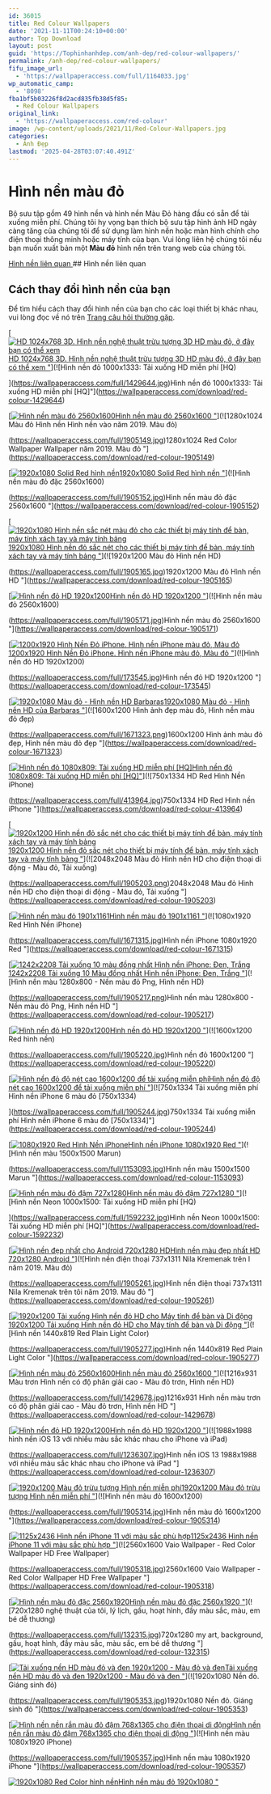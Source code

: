```yaml
---
id: 36015
title: Red Colour Wallpapers
date: '2021-11-11T00:24:10+00:00'
author: Top Download
layout: post
guid: 'https://Tophinhanhdep.com/anh-dep/red-colour-wallpapers/'
permalink: /anh-dep/red-colour-wallpapers/
fifu_image_url:
  - 'https://wallpaperaccess.com/full/1164033.jpg'
wp_automatic_camp:
  - '8098'
fba1bf5b03226f8d2acd835fb38d5f85:
  - Red Colour Wallpapers
original_link:
  - 'https://wallpaperaccess.com/red-colour'
image: /wp-content/uploads/2021/11/Red-Colour-Wallpapers.jpg
categories:
  - Ảnh Đẹp
lastmod: '2025-04-28T03:07:40.491Z'
---
```

# Hình nền màu đỏ

Bộ sưu tập gồm 49 hình nền và hình nền Màu Đỏ hàng đầu có sẵn để tải xuống miễn phí. Chúng tôi hy vọng bạn thích bộ sưu tập hình ảnh HD ngày càng tăng của chúng tôi để sử dụng làm hình nền hoặc màn hình chính cho điện thoại thông minh hoặc máy tính của bạn. Vui lòng liên hệ chúng tôi nếu bạn muốn xuất bản một **Màu đỏ** hình nền trên trang web của chúng tôi.

[Hình nền liên quan ](#related) ## Hình nền liên quan

## Cách thay đổi hình nền của bạn

Để tìm hiểu cách thay đổi hình nền của bạn cho các loại thiết bị khác nhau, vui lòng đọc về nó trên [Trang câu hỏi thường gặp](https://tophinhanhdep.com/faq/).

  
[[![HD 1024x768 3D.  Hình nền nghệ thuật trừu tượng 3D HD màu đỏ, ở đây bạn có thể xem](https://wallpaperaccess.com/full/1164033.jpg)HD 1024x768 3D. Hình nền nghệ thuật trừu tượng 3D HD màu đỏ, ở đây bạn có thể xem "](https://wallpaperaccess.com/download/red-colour-1164033)](![Hình nền đỏ 1000x1333: Tải xuống HD miễn phí [HQ)

](https://wallpaperaccess.com/full/1429644.jpg)Hình nền đỏ 1000x1333: Tải xuống HD miễn phí \[HQ\]"](https://wallpaperaccess.com/download/red-colour-1429644)

[[![Hình nền màu đỏ 2560x1600](https://wallpaperaccess.com/full/1429585.jpg)Hình nền màu đỏ 2560x1600 "](https://wallpaperaccess.com/download/red-colour-1429585)](![1280x1024 Màu đỏ Hình nền Hình nền vào năm 2019. Màu đỏ)

(https://wallpaperaccess.com/full/1905149.jpg)1280x1024 Red Color Wallpaper Wallpaper năm 2019. Màu đỏ "](https://wallpaperaccess.com/download/red-colour-1905149)

[[![1920x1080 Solid Red hình nền](https://wallpaperaccess.com/full/1905151.jpg)1920x1080 Solid Red hình nền "](https://wallpaperaccess.com/download/red-colour-1905151)](![Hình nền màu đỏ đặc 2560x1600)

(https://wallpaperaccess.com/full/1905152.jpg)Hình nền màu đỏ đặc 2560x1600 "](https://wallpaperaccess.com/download/red-colour-1905152)

[[![1920x1080 Hình nền sắc nét màu đỏ cho các thiết bị máy tính để bàn, máy tính xách tay và máy tính bảng](https://wallpaperaccess.com/full/1905155.jpg)1920x1080 Hình nền đỏ sắc nét cho các thiết bị máy tính để bàn, máy tính xách tay và máy tính bảng "](https://wallpaperaccess.com/download/red-colour-1905155)](![1920x1200 Màu đỏ Hình nền HD)

(https://wallpaperaccess.com/full/1905165.jpg)1920x1200 Màu đỏ Hình nền HD "](https://wallpaperaccess.com/download/red-colour-1905165)

[[![Hình nền đỏ HD 1920x1200](https://wallpaperaccess.com/full/1905166.jpg)Hình nền đỏ HD 1920x1200 "](https://wallpaperaccess.com/download/red-colour-1905166)](![Hình nền màu đỏ 2560x1600)

(https://wallpaperaccess.com/full/1905171.jpg)Hình nền màu đỏ 2560x1600 "](https://wallpaperaccess.com/download/red-colour-1905171)

[[![1200x1920 Hình Nền Đỏ iPhone.  Hình nền iPhone màu đỏ, Màu đỏ](https://wallpaperaccess.com/full/1905176.jpg)1200x1920 Hình Nền Đỏ iPhone. Hình nền iPhone màu đỏ, Màu đỏ "](https://wallpaperaccess.com/download/red-colour-1905176)](![Hình nền đỏ HD 1920x1200)

(https://wallpaperaccess.com/full/173545.jpg)Hình nền đỏ HD 1920x1200 "](https://wallpaperaccess.com/download/red-colour-173545)

[[![1920x1080 Màu đỏ - Hình nền HD Barbaras](https://wallpaperaccess.com/full/1905180.jpg)1920x1080 Màu đỏ - Hình nền HD của Barbaras "](https://wallpaperaccess.com/download/red-colour-1905180)](![1600x1200 Hình ảnh đẹp màu đỏ, Hình nền màu đỏ đẹp)

(https://wallpaperaccess.com/full/1671323.png)1600x1200 Hình ảnh màu đỏ đẹp, Hình nền màu đỏ đẹp "](https://wallpaperaccess.com/download/red-colour-1671323)

[[![Hình nền đỏ 1080x809: Tải xuống HD miễn phí [HQ]](https://wallpaperaccess.com/full/1905201.jpg)Hình nền đỏ 1080x809: Tải xuống HD miễn phí \[HQ\]"](https://wallpaperaccess.com/download/red-colour-1905201)](![750x1334 HD Red Hình Nền iPhone)

(https://wallpaperaccess.com/full/413964.jpg)750x1334 HD Red Hình nền iPhone "](https://wallpaperaccess.com/download/red-colour-413964)

[[![1920x1200 Hình nền đỏ sắc nét cho các thiết bị máy tính để bàn, máy tính xách tay và máy tính bảng](https://wallpaperaccess.com/full/1758797.jpg)1920x1200 Hình nền đỏ sắc nét cho thiết bị máy tính để bàn, máy tính xách tay và máy tính bảng "](https://wallpaperaccess.com/download/red-colour-1758797)](![2048x2048 Màu đỏ Hình nền HD cho điện thoại di động - Màu đỏ, Tải xuống)

(https://wallpaperaccess.com/full/1905203.png)2048x2048 Màu đỏ Hình nền HD cho điện thoại di động - Màu đỏ, Tải xuống "](https://wallpaperaccess.com/download/red-colour-1905203)

[[![Hình nền màu đỏ 1901x1161](https://wallpaperaccess.com/full/1905207.jpg)Hình nền màu đỏ 1901x1161 "](https://wallpaperaccess.com/download/red-colour-1905207)](![1080x1920 Red Hình Nền iPhone)

(https://wallpaperaccess.com/full/1671315.jpg)Hình nền iPhone 1080x1920 Red "](https://wallpaperaccess.com/download/red-colour-1671315)

[[![1242x2208 Tải xuống 10 màu đồng nhất Hình nền iPhone: Đen, Trắng](https://wallpaperaccess.com/full/1846540.jpg)1242x2208 Tải xuống 10 Màu đồng nhất Hình nền iPhone: Đen, Trắng "](https://wallpaperaccess.com/download/red-colour-1846540)](![Hình nền màu 1280x800 - Nền màu đỏ Png, Hình nền HD)

(https://wallpaperaccess.com/full/1905217.png)Hình nền màu 1280x800 - Nền màu đỏ Png, Hình nền HD "](https://wallpaperaccess.com/download/red-colour-1905217)

[[![Hình nền đỏ HD 1920x1200](https://wallpaperaccess.com/full/898204.jpg)Hình nền đỏ HD 1920x1200 "](https://wallpaperaccess.com/download/red-colour-898204)](![1600x1200 Red hình nền)

(https://wallpaperaccess.com/full/1905220.jpg)Hình nền đỏ 1600x1200 "](https://wallpaperaccess.com/download/red-colour-1905220)

[[![Hình nền đỏ độ nét cao 1600x1200 để tải xuống miễn phí](https://wallpaperaccess.com/full/1905223.jpg)Hình nền đỏ độ nét cao 1600x1200 để tải xuống miễn phí "](https://wallpaperaccess.com/download/red-colour-1905223)](![750x1334 Tải xuống miễn phí Hình nền iPhone 6 màu đỏ [750x1334)

](https://wallpaperaccess.com/full/1905244.jpg)750x1334 Tải xuống miễn phí Hình nền iPhone 6 màu đỏ \[750x1334\]"](https://wallpaperaccess.com/download/red-colour-1905244)

[[![1080x1920 Red Hình Nền iPhone](https://wallpaperaccess.com/full/1905245.jpg)Hình nền iPhone 1080x1920 Red "](https://wallpaperaccess.com/download/red-colour-1905245)](![Hình nền màu 1500x1500 Marun)

(https://wallpaperaccess.com/full/1153093.jpg)Hình nền màu 1500x1500 Marun "](https://wallpaperaccess.com/download/red-colour-1153093)

[[![Hình nền màu đỏ đậm 727x1280](https://wallpaperaccess.com/full/1905248.jpg)Hình nền màu đỏ đậm 727x1280 "](https://wallpaperaccess.com/download/red-colour-1905248)](![Hình nền Neon 1000x1500: Tải xuống HD miễn phí [HQ)

](https://wallpaperaccess.com/full/1592232.jpg)Hình nền Neon 1000x1500: Tải xuống HD miễn phí \[HQ\]"](https://wallpaperaccess.com/download/red-colour-1592232)

[[![Hình nền đẹp nhất cho Android 720x1280 HD](https://wallpaperaccess.com/full/1905256.jpg)Hình nền màu đẹp nhất HD 720x1280 Android "](https://wallpaperaccess.com/download/red-colour-1905256)](![Hình nền điện thoại 737x1311 Nila Kremenak trên I năm 2019. Màu đỏ)

(https://wallpaperaccess.com/full/1905261.jpg)Hình nền điện thoại 737x1311 Nila Kremenak trên tôi năm 2019. Màu đỏ "](https://wallpaperaccess.com/download/red-colour-1905261)

[[![1920x1200 Tải xuống Hình nền đỏ HD cho Máy tính để bàn và Di động](https://wallpaperaccess.com/full/634616.jpg)1920x1200 Tải xuống Hình nền đỏ HD cho Máy tính để bàn và Di động "](https://wallpaperaccess.com/download/red-colour-634616)](![Hình nền 1440x819 Red Plain Light Color)

(https://wallpaperaccess.com/full/1905277.jpg)Hình nền 1440x819 Red Plain Light Color "](https://wallpaperaccess.com/download/red-colour-1905277)

[[![Hình nền màu đỏ 2560x1600](https://wallpaperaccess.com/full/1905295.jpg)Hình nền màu đỏ 2560x1600 "](https://wallpaperaccess.com/download/red-colour-1905295)](![1216x931 Màu trơn Hình nền có độ phân giải cao - Màu đỏ trơn, Hình nền HD)

(https://wallpaperaccess.com/full/1429678.jpg)1216x931 Hình nền màu trơn có độ phân giải cao - Màu đỏ trơn, Hình nền HD "](https://wallpaperaccess.com/download/red-colour-1429678)

[[![Hình nền đỏ HD 1920x1200](https://wallpaperaccess.com/full/1905304.jpg)Hình nền đỏ HD 1920x1200 "](https://wallpaperaccess.com/download/red-colour-1905304)](![1988x1988 hình nền iOS 13 với nhiều màu sắc khác nhau cho iPhone và iPad)

(https://wallpaperaccess.com/full/1236307.jpg)Hình nền iOS 13 1988x1988 với nhiều màu sắc khác nhau cho iPhone và iPad "](https://wallpaperaccess.com/download/red-colour-1236307)

[[![1920x1200 Màu đỏ trừu tượng Hình nền miễn phí](https://wallpaperaccess.com/full/1905310.jpg)1920x1200 Màu đỏ trừu tượng Hình nền miễn phí "](https://wallpaperaccess.com/download/red-colour-1905310)](![Hình nền màu đỏ 1600x1200)

(https://wallpaperaccess.com/full/1905314.jpg)Hình nền màu đỏ 1600x1200 "](https://wallpaperaccess.com/download/red-colour-1905314)

[[![1125x2436 Hình nền iPhone 11 với màu sắc phù hợp](https://wallpaperaccess.com/full/1368373.jpg)1125x2436 Hình nền iPhone 11 với màu sắc phù hợp "](https://wallpaperaccess.com/download/red-colour-1368373)](![2560x1600 Vaio Wallpaper - Red Color Wallpaper HD Free Wallpaper)

(https://wallpaperaccess.com/full/1905318.jpg)2560x1600 Vaio Wallpaper - Red Color Wallpaper HD Free Wallpaper "](https://wallpaperaccess.com/download/red-colour-1905318)

[[![Hình nền màu đỏ đặc 2560x1920](https://wallpaperaccess.com/full/1905329.jpg)Hình nền màu đỏ đặc 2560x1920 "](https://wallpaperaccess.com/download/red-colour-1905329)](![720x1280 nghệ thuật của tôi, lý lịch, gấu, hoạt hình, đầy màu sắc, màu, em bé dễ thương)

(https://wallpaperaccess.com/full/132315.jpg)720x1280 my art, background, gấu, hoạt hình, đầy màu sắc, màu sắc, em bé dễ thương "](https://wallpaperaccess.com/download/red-colour-132315)

[[![Tải xuống nền HD màu đỏ và đen 1920x1200 - Màu đỏ và đen](https://wallpaperaccess.com/full/1905343.jpg)Tải xuống nền HD màu đỏ và đen 1920x1200 - Màu đỏ và đen "](https://wallpaperaccess.com/download/red-colour-1905343)](![1920x1080 Nền đỏ.  Giáng sinh đỏ)

(https://wallpaperaccess.com/full/1905353.jpg)1920x1080 Nền đỏ. Giáng sinh đỏ "](https://wallpaperaccess.com/download/red-colour-1905353)

[[![Hình nền nền rắn màu đỏ đậm 768x1365 cho điện thoại di động](https://wallpaperaccess.com/full/1905356.png)Hình nền nền rắn màu đỏ đậm 768x1365 cho điện thoại di động "](https://wallpaperaccess.com/download/red-colour-1905356)](![Hình nền màu 1080x1920 iPhone)

(https://wallpaperaccess.com/full/1905357.jpg)Hình nền màu 1080x1920 iPhone "](https://wallpaperaccess.com/download/red-colour-1905357)

[![1920x1080 Red Color hình nền](https://wallpaperaccess.com/full/1905383.jpg)Hình nền màu đỏ 1920x1080 "](https://wallpaperaccess.com/download/red-colour-1905383)
